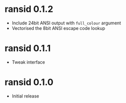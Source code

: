 # ransid 0.1.2

* Include 24bit ANSI output with `full_colour` argument
* Vectorised the 8bit ANSI escape code lookup

# ransid 0.1.1

* Tweak interface

# ransid 0.1.0

* Initial release
